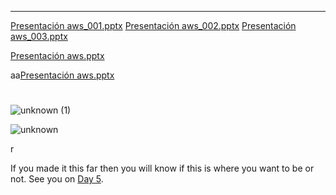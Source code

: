 ---
[Presentación   aws_001.pptx](https://github.com/MisDiasdeDevOps/AWS-001/files/8712270/Presentacion.aws_001.pptx)
[Presentación   aws_002.pptx](https://github.com/MisDiasdeDevOps/AWS-001/files/8712271/Presentacion.aws_002.pptx)
[Presentación   aws_003.pptx](https://github.com/MisDiasdeDevOps/AWS-001/files/8712272/Presentacion.aws_003.pptx)









[Presentación   aws.pptx](https://github.com/MisDiasdeDevOps/AWS-001/files/8712276/Presentacion.aws.pptx)

aa[Presentación   aws.pptx](https://github.com/MisDiasdeDevOps/AWS-001/files/8712279/Presentacion.aws.pptx)

#



![unknown (1)](https://user-images.githubusercontent.com/96561825/168932593-c0eee42f-7665-4e52-9877-6926a167c981.png)

![unknown](https://user-images.githubusercontent.com/96561825/168932597-f3f76117-51d7-447c-abe9-4c5e3853b84f.png)


r













If you made it this far then you will know if this is where you want to be or not. See you on [Day 5](day05.md).
